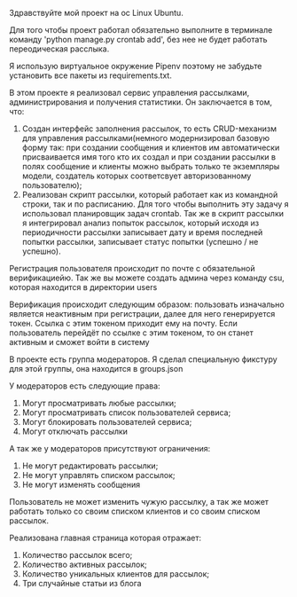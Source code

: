 Здравствуйте мой проект на ос Linux Ubuntu.

Для того чтобы проект работал обязательно выполните в терминале команду 'python manage.py crontab add', без нее не будет работать переодическая расслыка.

Я использую виртуальное окружение Pipenv поэтому не забудьте установить все пакеты из requirements.txt.

В этом проекте я реализовал сервис управления рассылками, администрирования и получения статистики. Он заключается в том, что:
  1. Создан интерфейс заполнения рассылок, то есть CRUD-механизм для управления рассылками(немного модернизировал базовую форму так: при создании сообщения и клиентов им автоматически присваивается имя того кто их создал и при создании рассылки в полях сообщение и клиенты можно выбрать только те экземпляры модели, создатель которых соответсвует авторизованному пользователю);
  2. Реализован скрипт рассылки, который работает как из командной строки, так и по расписанию. Для того чтобы выполнить эту задачу я использовал планировщик задач crontab.
  Так же в скрипт рассылки я интегрировал анализ попыток рассылок, который исходя из периодичности рассылки записывает дату и время последней попытки рассылки, записывает статус попытки (успешно / не успешно).

Регистрация пользователя происходит по почте с обязательной верификациейю. Так же вы можете создать админа через команду csu, которая находится в директории users

Верификация происходит следующим образом: пользовать изначально является неактивным при регистрации, далее для него генерируется токен. Ссылка с этим токеном приходит ему на почту. Если пользователь перейдёт по ссылке с этим токеном, то он станет активным и сможет войти в систему

В проекте есть группа модераторов. Я сделал специальную фикстуру для этой группы, она находится в groups.json

У модераторов есть следующие права:
  1. Могут просматривать любые рассылки;
  2. Могут просматривать список пользователей сервиса;
  3. Могут блокировать пользователей сервиса;
  4. Могут отключать рассылки

А так же у модераторов присутствуют ограничения:
  1. Не могут редактировать рассылки;
  2. Не могут управлять списком рассылок;
  3. Не могут изменять сообщения

Пользователь не может изменить чужую рассылку, а так же может работать только со своим списком клиентов и со своим списком рассылок.

Реализована главная страница которая отражает:
  1. Количество рассылок всего;
  2. Количество активных рассылок;
  3. Количество уникальных клиентов для рассылок;
  4. Три случайные статьи из блога
  
